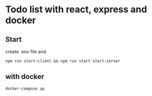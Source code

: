 # Todo list with react, express and docker

## Start

create .env file and

```shell
npm run start:client && npm run start start:server
```

## with docker

```shell
docker-compose up
```
